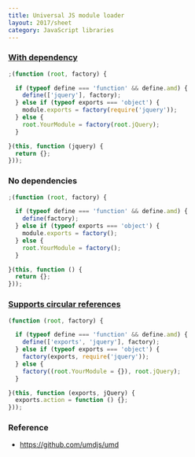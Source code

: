 ```yaml
---
title: Universal JS module loader
layout: 2017/sheet
category: JavaScript libraries
---
```


### [With dependency](https://github.com/umdjs/umd/blob/master/amdWebGlobal.js)

~~~ js
;(function (root, factory) {

  if (typeof define === 'function' && define.amd) {
    define(['jquery'], factory);
  } else if (typeof exports === 'object') {
    module.exports = factory(require('jquery'));
  } else {
    root.YourModule = factory(root.jQuery);
  }

}(this, function (jquery) {
  return {};
}));
~~~

### No dependencies

~~~ js
;(function (root, factory) {

  if (typeof define === 'function' && define.amd) {
    define(factory);
  } else if (typeof exports === 'object') {
    module.exports = factory();
  } else {
    root.YourModule = factory();
  }

}(this, function () {
  return {};
}));
~~~

### [Supports circular references](https://github.com/umdjs/umd/blob/master/commonjsStrict.js)

~~~ js
(function (root, factory) {

  if (typeof define === 'function' && define.amd) {
    define(['exports', 'jquery'], factory);
  } else if (typeof exports === 'object') {
    factory(exports, require('jquery'));
  } else {
    factory((root.YourModule = {}), root.jQuery);
  }

}(this, function (exports, jQuery) {
  exports.action = function () {};
}));
~~~

### Reference

 * https://github.com/umdjs/umd
